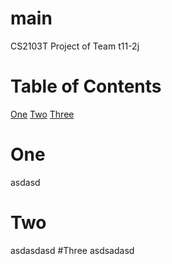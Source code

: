 # main
CS2103T Project of Team t11-2j

# Table of Contents
[One](https://github.com/cs2103aug2015-t11-2j/main/blob/master/README.md#One)
[Two](https://github.com/cs2103aug2015-t11-2j/main/blob/master/README.md#Two)
[Three](https://github.com/cs2103aug2015-t11-2j/main/blob/master/README.md#Three)

# One
asdasd
# Two
asdasdasd
#Three
asdsadasd
